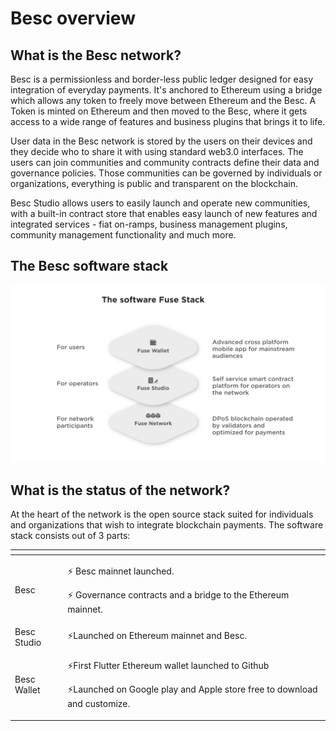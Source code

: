 # Besc overview

## What is the Besc network?

Besc is a permissionless and border-less public ledger designed for easy integration of everyday payments. It's anchored to Ethereum using a bridge which allows any token to freely move between Ethereum and the Besc. A Token is minted on Ethereum and then moved to the Besc, where it gets access to a wide range of features and business plugins that brings it to life.

User data in the Besc network is stored by the users on their devices and they decide who to share it with using standard web3.0 interfaces. The users can join communities and community contracts define their data and governance policies. Those communities can be governed by individuals or organizations, everything is public and transparent on the blockchain.

Besc Studio allows users to easily launch and operate new communities, with a built-in contract store that enables easy launch of new features and integrated services - fiat on-ramps, business management plugins, community management functionality and much more.

## The Besc software stack

![](.gitbook/assets/fuse-network-architecture2.jpg)

## What is the status of the network?

At the heart of the network is the open source stack suited for individuals and organizations that wish to integrate blockchain payments. The software stack consists out of 3 parts:

<table>
  <thead>
    <tr>
      <th style="text-align:left"></th>
      <th style="text-align:left"></th>
    </tr>
  </thead>
  <tbody>
    <tr>
      <td style="text-align:left">Besc</td>
      <td style="text-align:left">
        <p>&#x26A1; Besc mainnet launched.</p>
        <p>&#x26A1; Governance contracts and a bridge to the Ethereum mainnet.</p>
      </td>
    </tr>
    <tr>
      <td style="text-align:left">Besc Studio</td>
      <td style="text-align:left">&#x26A1;Launched on Ethereum mainnet and Besc.</td>
    </tr>
    <tr>
      <td style="text-align:left">Besc Wallet</td>
      <td style="text-align:left">
        <p>&#x26A1;First Flutter Ethereum wallet launched to Github</p>
        <p>&#x26A1;Launched on Google play and Apple store free to download and customize.</p>
      </td>
    </tr>
  </tbody>
</table>

